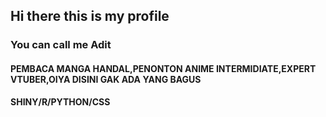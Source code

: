 ## Hi there this is my profile
### You can call me **Adit**

#### PEMBACA MANGA HANDAL,PENONTON ANIME INTERMIDIATE,EXPERT VTUBER,OIYA DISINI GAK ADA YANG BAGUS
**SHINY/R/PYTHON/CSS**

